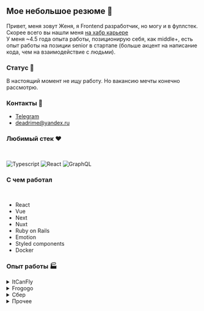 ## Мое небольшое резюме 👋
Привет, меня зовут Женя, я Frontend разработчик, но могу и в фуллстек.
<br>
Скорее всего вы нашли меня [на хабр карьере](https://moikrug.ru/deadrime)
<br>
У меня ~4.5 года опыта работы, позиционирую себя, как middle+, есть опыт работы на позиции senior в стартапе (больше акцент на написание кода, чем на взаимодействие с людьми).

### Статус 🤔
В настоящий момент не ищу работу. Но вакансию мечты конечно рассмотрю.

### Контакты 🤙

- [Telegram](https://t.me/deadrime)
- [deadrime@yandex.ru](mailto:deadrime@yandex.ru)

### Любимый стек ❤️ 
<br>

<img alt="Typescript" src="https://upload.wikimedia.org/wikipedia/commons/4/4c/Typescript_logo_2020.svg" width="20px" /> <img alt="React" src="https://cdn.worldvectorlogo.com/logos/react-1.svg" width="20px" /> <img alt="GraphQL" src="https://upload.wikimedia.org/wikipedia/commons/thumb/1/17/GraphQL_Logo.svg/2048px-GraphQL_Logo.svg.png" width="20px" />

### С чем работал
<br>

- React
- Vue
- Next
- Nuxt
- Ruby on Rails
- Emotion
- Styled components
- Docker

### Опыт работы 🏭 

<details>
  <summary>ItCanFly</summary>
    <ul>
      <br>
      <li>
        Создавал графики на <b>chart.js</b>. Различная статистика, курс валют и т.п.
        <br>
        <img alt="React" src="https://cdn.worldvectorlogo.com/logos/react-1.svg" width="20px" /> 
        <img alt="Typescript" src="https://upload.wikimedia.org/wikipedia/commons/4/4c/Typescript_logo_2020.svg" width="20px" />
      </li>
      <li>
        Учавствовал в разработке сайта для антикафе https://ziferblat.net/
         <br>
         <img alt="React" src="https://cdn.worldvectorlogo.com/logos/react-1.svg" width="20px" /> 
         <img alt="Typescript" src="https://upload.wikimedia.org/wikipedia/commons/4/4c/Typescript_logo_2020.svg" width="20px" />
         <img alt="GraphQL" src="https://upload.wikimedia.org/wikipedia/commons/thumb/1/17/GraphQL_Logo.svg/2048px-GraphQL_Logo.svg.png" width="20px" /> 
         <img alt="Emotion Js" src="https://raw.githubusercontent.com/emotion-js/emotion/main/emotion.png" width="20px" /> 
      </li>
      <li>
        Написал телеграмм бота для персонала. В боте можно выбрать рабочие смены, провести инвентаризацию.
         <br>
         <img alt="Typescript" src="https://upload.wikimedia.org/wikipedia/commons/4/4c/Typescript_logo_2020.svg" width="20px" />
         <img alt="GraphQL" src="https://upload.wikimedia.org/wikipedia/commons/thumb/1/17/GraphQL_Logo.svg/2048px-GraphQL_Logo.svg.png" width="20px" />
         <img alt="Node JS" src="https://user-images.githubusercontent.com/54556157/90980927-da4b1500-e566-11ea-98f2-6d56fff480e0.png" width="19px" /> 
      </li>
  </ul>
  
</details>

<details>
  <summary>Frogogo</summary>
  <br>
    Frogogo - маркетплейс с прикольной системой лояльности. Удаленка, недельные спринты, утренний стендап, карточки в трелло. Стек - react, tailwind, ruby on rails. Когда я только пришел - на фронте жили своей жизнью jQuery + stimulus.
  <br>
  <br>
  Решенные задачи:
  <br>
  <ul>
    <li>
      Реализовал полный редизайн сайта
    </li>
    <li>
      Написал юзабельную библиотеку для UI компонентов на React + Typescript, настроил Storybook
    </li>
    <li>
      Переписал все сложные интерфейсные моменты на React. Например - корзину, поиск, выбор пунта выдачи на карте
    </li>
    <li>
      Настроил всю инфраструктуру фронта, вначале все было завязано на вебпак, потом перешли на esbuild
    </li>
  </ul>
   Стек:
   <br><br>
      <img alt="RubyOnRails" src="https://upload.wikimedia.org/wikipedia/commons/thumb/6/62/Ruby_On_Rails_Logo.svg/2560px-Ruby_On_Rails_Logo.svg.png" height="20px" /> 
      <img alt="EsBuild" src="https://seeklogo.com/images/E/esbuild-logo-21E74350B7-seeklogo.com.png" width="20px" /> 
      <img alt="Webpack" src="https://webpack.js.org/favicon.a3dd58d3142f7566.ico" width="20px" />
      <img alt="React" src="https://cdn.worldvectorlogo.com/logos/react-1.svg" width="20px" /> 
      <img alt="Storybook" src="https://iconape.com/wp-content/files/qa/371510/svg/371510.svg" width="18px" /> 
</details>


<details>
  <summary>Сбер</summary>
  <br>
   Предложили попробовать устроиться туда, я согласился, не особо в себя верив, тем не менее прошел все 4 собеседования. Попал я в подразделение SberDevices, там мы разрабатывали пользовательский интерфейс приложений, которые запускаются на sberportal и sberbox.
  Утонул в NDA, так что без излишних подробностей.
  <br>
  Работал над:
  <br>
  <ul>
    <li>
      Супер Шеф - приложка с готовыми рецептами
    </li>
    <li>
      S7 airlines - приложка для заказа билетов
    </li>
    <li>
      izi.TRAVEL - приложка для проснушивания аудиогидов
    </li>
    <li>
      Готовая еда - приложка для заказа со всяких деливери
    </li>
  </ul>
   Основной стек:
   <br><br>
  <img alt="Typescript" src="https://upload.wikimedia.org/wikipedia/commons/4/4c/Typescript_logo_2020.svg" width="20px" />
  <img alt="React" src="https://cdn.worldvectorlogo.com/logos/react-1.svg" width="20px" /> 
</details>


<details>
  <summary>Прочее</summary>
  <br>
  Год работал в офисе, требовалось разрабатывать и поддерживать админку с различной статистикой, а так же интерфейс для операторов колл центра и корпоративный чат. Стек - vue.js, expess(позже переписал на koa), element ui. Ничего примечательного, типичное формошлепство, могу выделить пару своих заслуг - адаптацию под мобильную версию и переезд с express на koa, в процессе которого мы все отрефакторили. Еще из интересного - внедрил JWT аутентификацию, проповедовал БЭМ.
  <br>
  <br>
  <img alt="Node JS" src="https://user-images.githubusercontent.com/54556157/90980927-da4b1500-e566-11ea-98f2-6d56fff480e0.png" width="19px" /> 
  <img alt="Vue" src="https://upload.wikimedia.org/wikipedia/commons/thumb/9/95/Vue.js_Logo_2.svg/2367px-Vue.js_Logo_2.svg.png" width="22px" />
  <img alt="Element UI" src="https://iconape.com/wp-content/png_logo_vector/element-ui.png" width="20px" />
  <img alt="Webpack" src="https://webpack.js.org/icon-pwa-512x512.d3dae4189855b3a72ff9.png" width="20px" />
</details>



